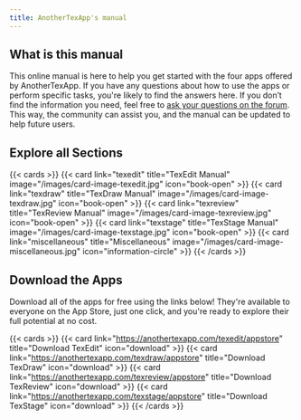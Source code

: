```yaml
---
title: AnotherTexApp's manual
---
```


## What is this manual

This online manual is here to help you get started with the four apps offered by AnotherTexApp. If you have any questions about how to use the apps or perform specific tasks, you're likely to find the answers here. If you don’t find the information you need, feel free to [ask your questions on the forum](https://forum.anothertexapp.com). This way, the community can assist you, and the manual can be updated to help future users.

## Explore all Sections

{{< cards >}}
  {{< card link="texedit" title="TexEdit Manual" image="/images/card-image-texedit.jpg" icon="book-open" >}}
  {{< card link="texdraw" title="TexDraw Manual" image="/images/card-image-texdraw.jpg" icon="book-open" >}}
  {{< card link="texreview" title="TexReview Manual" image="/images/card-image-texreview.jpg" icon="book-open" >}}
  {{< card link="texstage" title="TexStage Manual" image="/images/card-image-texstage.jpg" icon="book-open" >}}
  {{< card link="miscellaneous" title="Miscellaneous" image="/images/card-image-miscellaneous.jpg" icon="information-circle" >}}
{{< /cards >}}

## Download the Apps

Download all of the apps for free using the links below! They're available to everyone on the App Store, just one click, and you're ready to explore their full potential at no cost.

{{< cards >}}
  {{< card link="https://anothertexapp.com/texedit/appstore" title="Download TexEdit" icon="download" >}}
  {{< card link="https://anothertexapp.com/texdraw/appstore" title="Download TexDraw" icon="download" >}}
  {{< card link="https://anothertexapp.com/texreview/appstore" title="Download TexReview" icon="download" >}}
  {{< card link="https://anothertexapp.com/texstage/appstore" title="Download TexStage" icon="download" >}}
{{< /cards >}}
